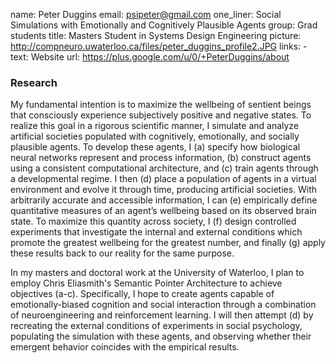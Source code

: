 name: Peter Duggins
email: psipeter@gmail.com
one_liner: Social Simulations with Emotionally and Cognitively Plausible Agents
group: Grad students
title: Masters Student in Systems Design Engineering
picture: http://compneuro.uwaterloo.ca/files/peter_duggins_profile2.JPG
links:
    - text: Website
      url: https://plus.google.com/u/0/+PeterDuggins/about

### Research

My fundamental intention is to maximize the wellbeing of sentient beings that consciously experience subjectively positive and negative states. To realize this goal in a rigorous scientific manner, I simulate and analyze artificial societies populated with cognitively, emotionally, and socially plausible agents. To develop these agents, I (a) specify how biological neural networks represent and process information, (b) construct agents using a consistent computational architecture, and (c) train agents through a developmental regime. I then (d) place a population of agents in a virtual environment and evolve it through time, producing artificial societies. With arbitrarily accurate and accessible information, I can (e) empirically define quantitative measures of an agent’s wellbeing based on its observed brain state. To maximize this quantity across society, I (f) design controlled experiments that investigate the internal and external conditions which promote the greatest wellbeing for the greatest number, and finally (g) apply these results back to our reality for the same purpose.

In my masters and doctoral work at the University of Waterloo, I plan to employ Chris Eliasmith's Semantic Pointer Architecture to achieve objectives (a-c). Specifically, I hope to create agents capable of emotionally-biased cognition and social interaction through a combination of neuroengineering and reinforcement learning. I will then attempt (d) by recreating the external conditions of experiments in social psychology, populating the simulation with these agents, and observing whether their emergent behavior coincides with the empirical results. 
